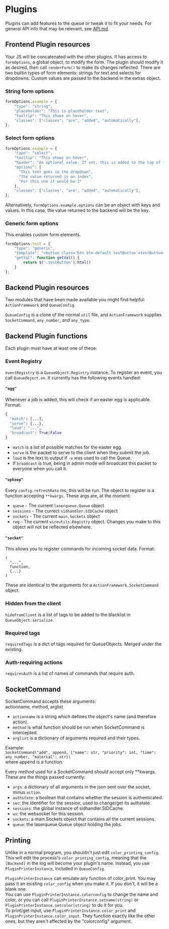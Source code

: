 # Plugins
Plugins can add features to the queue or tweak it to fit your needs. For general API info that may be relevant, see [API.md](../API.md).

## Frontend Plugin resources
Your JS will be concatenated with the other plugins. It has access to `formOptions`, a global object, to modify the form. The plugin should modify it as desired, then call `renderForm()` to make its changes reflected. There are two builtin types of form elements: strings for text and selects for dropdowns. Custom values are passed to the backend in the extras object.

### String form options
```js
formOptions.example = {
    "type": "string",
    "placeholder": "This is placeholder text",
    "tooltip": "This shows on hover",
    "classes": ["classes", "are", "added", "automatically"],
};
```

### Select form options
```js
formOptions.example = {
    "type": "select",
    "tooltip": "This shows on hover",
    "header": "An optional value. If set, this is added to the top of the dropdown, disabled but selected.",
    "options": [
      "This text goes in the dropdown",
      "The value returned is an index",
      "For this one it would be 2"
    ],
    "classes": ["classes", "are", "added", "automatically"],
};
```

Alternatively, `formOptions.example.options` can be an object with keys and values. In this case, the value returned to the backend will be the key.

### Generic form options
This enables custom form elements.
```js
formOptions.test = {
	"type": "generic",
	"template": "<button class='btn btn-default testButton'>testButton</button>",
	"getVal": function getVal() {
		return $('.testButton').html()
	}
};
```

## Backend Plugin resources
Two modules that have been made available you might find helpful:  
`ActionFramework` and `QueueConfig`.

`QueueConfig` is a clone of the normal `util` file, and `ActionFramework` supplies `SocketCommand`, `any_number`, and `any_type`.  

## Backend Plugin functions
Each plugin must have at least one of these:
### Event Registry
`eventRegistry` is a `QueueObject.Registry` instance. To register an event, you call `QueueObject.on`. It currently has the following events handled:
#### `"egg"`
Whenever a job is added, this will check if an easter egg is applicable.  
Format:
```python
{
  "match": [...],
  "serve": {...},
  "loud": "...",
  "broadcast": True|False
}
```
* `match` is a list of possible matches for the easter egg.  
* `serve` is the packet to serve to the client when they submit the job.  
* `loud` is the text to output if `-v` was used to call the Queue.  
* If `broadcast` is true, being in admin mode will broadcast this packet to everyone when you call it.
#### `"upkeep"`
Every `config.refreshRate` ms, this will be run. The object to register is a function accepting `**kwargs`. These args are, at the moment:
* `queue` - The current `laserqueue.Queue` object
* `sessions` - The currect `sidhandler.SIDCache` object
* `sockets` - The current `main.Sockets` object
* `reg` - The current `wireutils.Registry` object. Changes you make to this object will not be reflected elsewhere.
#### `"socket"`
This allows you to register commands for incoming socket data.
Format:
```
(
  "...",
  function,
  {...}
)
```
These are identical to the arguments for a `ActionFramework.SocketCommand` object.
### Hidden from the client
`hideFromClient` is a list of tags to be added to the blacklist in `QueueObject.serialize`.
### Required tags
`requiredTags` is a dict of tags required for QueueObjects. Merged under the existing.
### Auth-requiring actions
`requiresAuth` is a list of names of commands that require auth.

## SocketCommand
SocketCommand accepts these arguments:  
actionname, method, arglist
* `actionname` is a string which defines the object's name (and therefore action).
* `method` is what function should be run when SocketCommand is intercepted.
* `arglist` is a dictionary of arguments required and their types.

Example:  
`SocketCommand("add", append, {"name": str, "priority": int, "time": any_number, "material": str})`  
where append is a function.  

Every method used for a SocketCommand should accept only **kwargs. These are the things passed currently:
* `args`: a dictionary of all arguments in the json sent over the socket, minus `action`.
* `authstate`: a boolean that contains whether the session is authenticated.
* `sec`: the identifier for the session, used to change/get its authstate.
* `sessions`: the global instance of sidhandler.SIDCache.
* `ws`: the websocket for this session.
* `sockets`: a main.Sockets object that contains all the current sessions.
* `queue`: the laserqueue.Queue object holding the jobs.

## Printing
Unlike in a normal program, you shouldn't just edit `color_printing_config`. This will edit the process's `color_printing_config`, meaning that the `[Backend]` in the log will become your plugin's name. Instead, you use `PluginPrinterInstance`, included in `QueueConfig`.  

`PluginPrinterInstance` can emulate any function of color_print. You may pass it an existing `color_config` when you make it. If you don't, it will be a blank one.  
You can use `PluginPrinterInstance.colorconfig` to change the name and color, or you can call `PluginPrinterInstance.setname(string)` or `PluginPrinterInstance.setcolor(string)` to do it for you.  
To print/get input, use `PluginPrinterInstance.color_print` and `PluginPrinterInstance.color_input`. They function exactly like the other ones, but they aren't affected by the "colorconfig" argument.
